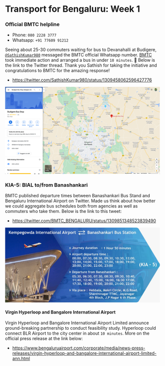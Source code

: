 # Transport for Bengaluru: Week 1


### Official BMTC helpline
- Phone: `080 2228 3777`
- Whatsapp: `+91 77609 91212`

Seeing about 25-30 commuters waiting for bus to Devanahalli at Budigere, [`@SathishKumar980`](https://twitter.com/SathishKumar980) messaged the BMTC official Whatsapp number. [BMTC](https://twitter.com/BMTC_BENGALURU) took immediate action and arranged a bus in under `10 minutes`. 👏 Below is the link to the Twitter thread. Thank you Sathish for taking the initiative and congratulations to BMTC for the amazing response!

- https://twitter.com/SathishKumar980/status/1309458062596427776

![](images/budigere-bus-stop.png)


### KIA-5: BIAL to/from Banashankari
BMTC published departure times between Banashankari Bus Stand and Bengaluru International Airport on Twitter. Made us think about how better we could aggregate bus schedules both from agencies as well as commuters who take them. Below is the link to this tweet:

- https://twitter.com/BMTC_BENGALURU/status/1309851348523839490

![](images/bial-to-banashankari.jpg)


#### Virgin Hyperloop and Bangalore International Airport
Virgin Hyperloop and Bangalore International Airport Limited announce ground-breaking partnership to conduct feasibility study. Hyperloop could connect BLR Airport to the city center in about `10 minutes`. More on the official press release at the link below:
- https://www.bengaluruairport.com/corporate/media/news-press-releases/virgin-hyperloop-and-bangalore-international-airport-limited-ann.html